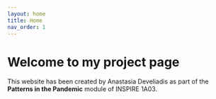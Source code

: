 ```yaml
---
layout: home
title: Home
nav_order: 1
---
```


# Welcome to my project page

This website has been created by Anastasia Develiadis as part of the **Patterns in the Pandemic** module of INSPIRE 1A03. 
